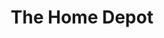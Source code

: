 ---
title: "The Home Depot"
url: /los-angeles/the-home-depot-west-slauson-avenue-2/
shop: doityourself
---
